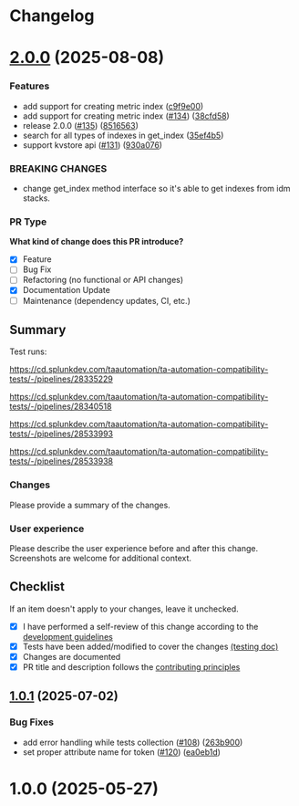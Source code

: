 # Changelog

# [2.0.0](https://github.com/splunk/addonfactory-ucc-test/compare/v1.0.1...v2.0.0) (2025-08-08)


### Features

* add support for creating metric index ([c9f9e00](https://github.com/splunk/addonfactory-ucc-test/commit/c9f9e003e2b42d4dc1b5f973432f4b9ba926fca9))
* add support for creating metric index ([#134](https://github.com/splunk/addonfactory-ucc-test/issues/134)) ([38cfd58](https://github.com/splunk/addonfactory-ucc-test/commit/38cfd582910b7c74bbc4388510dd0870b78d4f99))
* release 2.0.0 ([#135](https://github.com/splunk/addonfactory-ucc-test/issues/135)) ([8516563](https://github.com/splunk/addonfactory-ucc-test/commit/85165635e83198e275b8b58022ceb16b7fe62dd2))
* search for all types of indexes in get_index ([35ef4b5](https://github.com/splunk/addonfactory-ucc-test/commit/35ef4b55ddd12bf77399cfdc6e3a54afc745adc6))
* support kvstore api ([#131](https://github.com/splunk/addonfactory-ucc-test/issues/131)) ([930a076](https://github.com/splunk/addonfactory-ucc-test/commit/930a0760a3debc57ce75e1ab4dac810171e60961))


### BREAKING CHANGES

* change get_index method interface so it's able to get
indexes from idm stacks.

### PR Type

**What kind of change does this PR introduce?**
* [X] Feature
* [ ] Bug Fix
* [ ] Refactoring (no functional or API changes)
* [X] Documentation Update
* [ ] Maintenance (dependency updates, CI, etc.)

## Summary

Test runs:

https://cd.splunkdev.com/taautomation/ta-automation-compatibility-tests/-/pipelines/28335229

https://cd.splunkdev.com/taautomation/ta-automation-compatibility-tests/-/pipelines/28340518

https://cd.splunkdev.com/taautomation/ta-automation-compatibility-tests/-/pipelines/28533993

https://cd.splunkdev.com/taautomation/ta-automation-compatibility-tests/-/pipelines/28533938
### Changes

Please provide a summary of the changes.

### User experience

Please describe the user experience before and after this change.
Screenshots are welcome for additional context.

## Checklist

If an item doesn't apply to your changes, leave it unchecked.

* [X] I have performed a self-review of this change according to the
[development
guidelines](https://splunk.github.io/addonfactory-ucc-test/contributing/#development-guidelines)
* [X] Tests have been added/modified to cover the changes [(testing
doc)](https://splunk.github.io/addonfactory-ucc-test/contributing/#build-and-test)
* [X] Changes are documented
* [X] PR title and description follows the [contributing
principles](https://splunk.github.io/addonfactory-ucc-test/contributing/#pull-requests)

## [1.0.1](https://github.com/splunk/addonfactory-ucc-test/compare/v1.0.0...v1.0.1) (2025-07-02)


### Bug Fixes

* add error handling while tests collection ([#108](https://github.com/splunk/addonfactory-ucc-test/issues/108)) ([263b900](https://github.com/splunk/addonfactory-ucc-test/commit/263b900e885901acb99ea9a3d2e99fa4047c257e))
* set proper attribute name for token ([#120](https://github.com/splunk/addonfactory-ucc-test/issues/120)) ([ea0eb1d](https://github.com/splunk/addonfactory-ucc-test/commit/ea0eb1d81045120f37ab1af87a2a2c2205ec36c4))

# 1.0.0 (2025-05-27)
